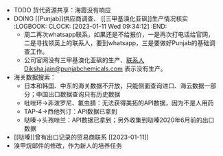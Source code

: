 - TODO 货代资源共享：海霞没有响应
- DOING [[Punjab]]供应商调查、 [[三甲基溴化亚砜]]生产情况核实
  :LOGBOOK:
  CLOCK: [2023-01-11 Wed 09:34:12]
  :END:
	- 周二再次whatsapp联系，如果还是不给报价，一是再次打电话给官网，二是寻找领英上的联系人，要到whatsapp，三是要做好Punjab的基础调查工作。
	- 公司官网没有三甲基溴化亚砜的生产、联系人Diksha.jain@punjabchemicals.com 表示没有生产。
- 海关数据搜索：
	- 日本和韩国、中东的海关数据不开放，只能侧面查询进口、海云数据一部分；中国出口数据查询只有历史数据
	- 吡唑环->非泼罗尼、氟虫腈：无法获得美拓的API数据，因为不是人用药
	- TAP-4->西他列汀：API数据已拿到
	- 哒嗪->头孢唑兰：API数据已拿到；另外收集到哒嗪2020年6月前的出口数据
- [[哒嗪]]曾有出口记录的贸易商联系 [[2023-01-11]]
- 溴甲烷邮件的修改，作为新人的培养任务